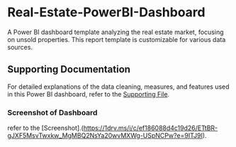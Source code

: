 # Real-Estate-PowerBI-Dashboard
A Power BI dashboard template analyzing the real estate market, focusing on unsold properties. This report template is customizable for various data sources.

## Supporting Documentation
For detailed explanations of the data cleaning, measures, and features used in this Power BI dashboard,
refer to the [Supporting File](https://github.com/chahat-24/Real-Estate-PowerBI-Dashboard/blob/main/Real%20Estate%20Power%20BI%20Dashboard.docx).

### Screenshot of Dashboard
refer to the [Screenshot].(https://1drv.ms/i/c/ef186088d4c19d26/ETtBR-gJXF5MsvTwxkw_MgMBQ2NsYa20wvMXWg-USpNCPw?e=9ITJ9I).
